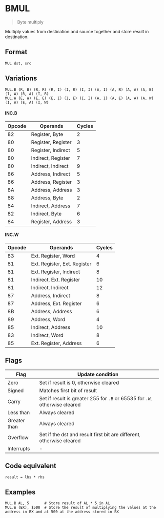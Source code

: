 # BMUL

> Byte multiply

Multiply values from destination and source together and store result in destination.

## Format 

`MUL dst, src`

## Variations

```
MUL.B (R, B) (R, R) (R, I) (I, R) (I, I) (A, I) (A, R) (A, A) (A, B) (I, A) (R, A) (I, B)
MUL.W (E, W) (E, E) (E, I) (I, E) (I, I) (A, I) (A, E) (A, A) (A, W) (I, A) (E, A) (I, W)
```

#### INC.B

| Opcode | Operands           | Cycles |
|--------|--------------------|--------|
| 82     | Register, Byte     | 2      |
| 80     | Register, Register | 3      |
| 80     | Register, Indirect | 5      |
| 80     | Indirect, Register | 7      |
| 80     | Indirect, Indirect | 9      |
| 86     | Address, Indirect  | 5      |
| 86     | Address, Register  | 3      |
| 8A     | Address, Address   | 3      |
| 88     | Address, Byte      | 2      |
| 84     | Indirect, Address  | 7      |
| 82     | Indirect, Byte     | 6      |
| 84     | Register, Address  | 3      |

#### INC.W

| Opcode | Operands                     | Cycles |
|--------|------------------------------|--------|
| 83     | Ext. Register, Word          | 4      |
| 81     | Ext. Register, Ext. Register | 6      |
| 81     | Ext. Register, Indirect      | 8      |
| 81     | Indirect, Ext. Register      | 10     |
| 81     | Indirect, Indirect           | 12     |
| 87     | Address, Indirect            | 8      |
| 87     | Address, Ext. Register       | 6      |
| 8B     | Address, Address             | 6      |
| 89     | Address, Word                | 4      |
| 85     | Indirect, Address            | 10     |
| 83     | Indirect, Word               | 8      |
| 85     | Ext. Register, Address       | 6      |

## Flags

| Flag         | Update condition                                                           |
|--------------|----------------------------------------------------------------------------|
| Zero         | Set if result is 0, otherwise cleared                                      |
| Signed       | Matches first bit of result                                                |
| Carry        | Set if result is greater 255 for `.B` or 65535 for `.W`, otherwise cleared |
| Less than    | Always cleared                                                             |
| Greater than | Always cleared                                                             |
| Overflow     | Set if the dst and result first bit are different, otherwise cleared       |
| Interrupts   | -                                                                          |

## Code equivalent

```
result = lhs * rhs
```

## Examples

```
MUL.B AL, 5       # Store result of AL * 5 in AL
MUL.W (BX), $500  # Store the result of multiplying the values at the address in BX and at 500 at the address stored in BX 
```